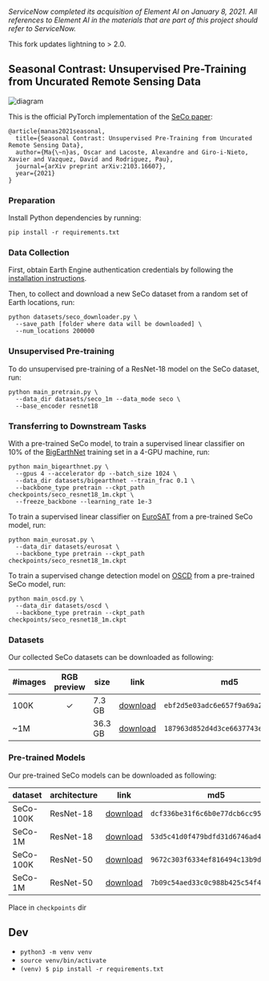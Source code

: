 *ServiceNow completed its acquisition of Element AI on January 8, 2021. All references to Element AI in the materials that are part of this project should refer to ServiceNow.*

This fork updates lightning to > 2.0.

## Seasonal Contrast: Unsupervised Pre-Training from Uncurated Remote Sensing Data

![diagram](.github/images/seco_diagram.png)

This is the official PyTorch implementation of the [SeCo paper](https://arxiv.org/abs/2103.16607):
```
@article{manas2021seasonal,
  title={Seasonal Contrast: Unsupervised Pre-Training from Uncurated Remote Sensing Data},
  author={Ma{\~n}as, Oscar and Lacoste, Alexandre and Giro-i-Nieto, Xavier and Vazquez, David and Rodriguez, Pau},
  journal={arXiv preprint arXiv:2103.16607},
  year={2021}
}
```


### Preparation

Install Python dependencies by running:
```shell
pip install -r requirements.txt
```


### Data Collection

First, obtain Earth Engine authentication credentials by following the [installation instructions](https://developers.google.com/earth-engine/guides/python_install).

Then, to collect and download a new SeCo dataset from a random set of Earth locations, run:
```shell
python datasets/seco_downloader.py \
  --save_path [folder where data will be downloaded] \
  --num_locations 200000
```


### Unsupervised Pre-training

To do unsupervised pre-training of a ResNet-18 model on the SeCo dataset, run:
```shell
python main_pretrain.py \
  --data_dir datasets/seco_1m --data_mode seco \
  --base_encoder resnet18
```


### Transferring to Downstream Tasks

With a pre-trained SeCo model, to train a supervised linear classifier on 10% of the [BigEarthNet](http://bigearth.net/) training set in a 4-GPU machine, run:
```shell
python main_bigearthnet.py \
  --gpus 4 --accelerator dp --batch_size 1024 \
  --data_dir datasets/bigearthnet --train_frac 0.1 \
  --backbone_type pretrain --ckpt_path checkpoints/seco_resnet18_1m.ckpt \
  --freeze_backbone --learning_rate 1e-3
```

To train a supervised linear classifier on [EuroSAT](https://github.com/phelber/eurosat) from a pre-trained SeCo model, run:
```shell
python main_eurosat.py \
  --data_dir datasets/eurosat \
  --backbone_type pretrain --ckpt_path checkpoints/seco_resnet18_1m.ckpt
```

To train a supervised change detection model on [OSCD](https://rcdaudt.github.io/oscd/) from a pre-trained SeCo model, run:
```shell
python main_oscd.py \
  --data_dir datasets/oscd \
  --backbone_type pretrain --ckpt_path checkpoints/seco_resnet18_1m.ckpt
```

### Datasets

Our collected SeCo datasets can be downloaded as following:

| #images | RGB preview | size    | link | md5 |
| ------- | :---------: | ------- | ---- | --- |
| 100K    | ✓           | 7.3 GB  | [download](https://zenodo.org/record/4728033/files/seco_100k.zip?download=1) | `ebf2d5e03adc6e657f9a69a20ad863e0` |
| ~1M     |             | 36.3 GB | [download](https://zenodo.org/record/4728033/files/seco_1m.zip?download=1)   | `187963d852d4d3ce6637743ec3a4bd9e` |


### Pre-trained Models

Our pre-trained SeCo models can be downloaded as following:

| dataset   | architecture | link | md5 |
| --------- | ------------ | ---- | --- |
| SeCo-100K | ResNet-18    | [download](https://zenodo.org/record/4728033/files/seco_resnet18_100k.ckpt?download=1) | `dcf336be31f6c6b0e77dcb6cc958fca8` |
| SeCo-1M   | ResNet-18    | [download](https://zenodo.org/record/4728033/files/seco_resnet18_1m.ckpt?download=1)   | `53d5c41d0f479bdfd31d6746ad4126db` |
| SeCo-100K | ResNet-50    | [download](https://zenodo.org/record/4728033/files/seco_resnet50_100k.ckpt?download=1) | `9672c303f6334ef816494c13b9d05753` |
| SeCo-1M   | ResNet-50    | [download](https://zenodo.org/record/4728033/files/seco_resnet50_1m.ckpt?download=1)   | `7b09c54aed33c0c988b425c54f4ef948` |

Place in `checkpoints` dir

## Dev
* `python3 -m venv venv`
* `source venv/bin/activate`
* `(venv) $ pip install -r requirements.txt`
